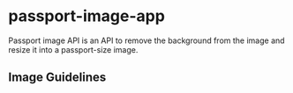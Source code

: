 # passport-image-app
Passport image API is an API to remove the background from the image and resize it into a passport-size image.

## Image Guidelines

